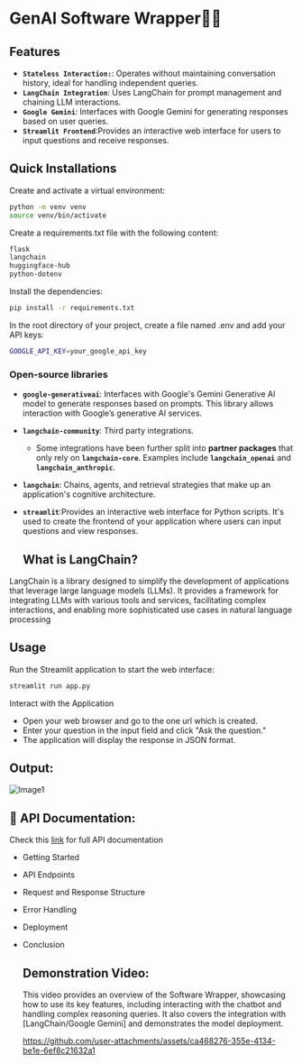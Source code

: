 # GenAI Software Wrapper🦜️🔗 

## Features
- **`Stateless Interaction:`**: Operates without maintaining conversation history, ideal for handling independent queries.
- **`LangChain Integration`**: Uses LangChain for prompt management and chaining LLM interactions.
- **`Google Gemini`**: Interfaces with Google Gemini for generating responses based on user queries.
- **`Streamlit Frontend`**:Provides an interactive web interface for users to input questions and receive responses.

## Quick Installations

Create and activate a virtual environment:

```bash
python -m venv venv
source venv/bin/activate
```
Create a requirements.txt file with the following content:
```bash
flask
langchain
huggingface-hub
python-dotenv

```
Install the dependencies:
```bash
pip install -r requirements.txt

```
In the root directory of your project, create a file named .env and add your API keys:
```bash
GOOGLE_API_KEY=your_google_api_key

```

### Open-source libraries
- **`google-generativeai`**:  Interfaces with Google's Gemini Generative AI model to generate responses based on prompts. This library allows interaction with Google’s generative AI services.
- **`langchain-community`**: Third party integrations.
  - Some integrations have been further split into **partner packages** that only rely on **`langchain-core`**. Examples include **`langchain_openai`** and **`langchain_anthropic`**.
- **`langchain`**: Chains, agents, and retrieval strategies that make up an application's cognitive architecture.
- **`streamlit`**:Provides an interactive web interface for Python scripts. It's used to create the frontend of your application where users can input questions and view responses.

  ##  What is LangChain?
LangChain is a library designed to simplify the development of applications that leverage large language models (LLMs). It provides a framework for integrating LLMs with various tools and services, facilitating complex interactions, and enabling more sophisticated use cases in natural language processing

##  Usage
Run the Streamlit application to start the web interface:
```bash
streamlit run app.py

```
Interact with the Application
- Open your web browser and go to the one url which is created.
- Enter your question in the input field and click "Ask the question."
- The application will display the response in JSON format.
  
##  Output:
  ![Image1](https://github.com/user-attachments/assets/23fcf8a8-42ad-4640-916e-30669a66f901)

## 📖 API Documentation:
Check this [link](https://documenter.getpostman.com/view/38302474/2sAXqndjDb) for full API documentation
- Getting Started
- API Endpoints
- Request and Response Structure
- Error Handling
- Deployment
- Conclusion
  
  ##  Demonstration Video:
  This video provides an overview of the Software Wrapper, showcasing how to use its key features, including interacting with the chatbot and handling complex 
  reasoning queries. It also covers the integration with [LangChain/Google Gemini] and demonstrates the model deployment.

  https://github.com/user-attachments/assets/ca468276-355e-4134-be1e-6ef8c21632a1

  
  


